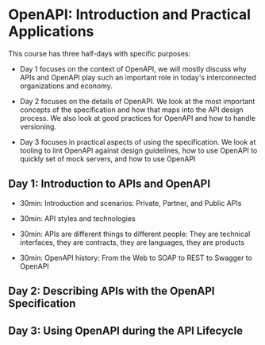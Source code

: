 # OpenAPI: Introduction and Practical Applications

This course has three half-days with specific purposes:

- Day 1 focuses on the context of OpenAPI, we will mostly discuss why APIs and OpenAPI play such an important role in today's interconnected organizations and economy.

- Day 2 focuses on the details of OpenAPI. We look at the most important concepts of the specification and how that maps into the API design process. We also look at good practices for OpenAPI and how to handle versioning.

- Day 3 focuses in practical aspects of using the specification. We look at tooling to lint OpenAPI against design guidelines, how to use OpenAPI to quickly set of mock servers, and how to use OpenAPI


## Day 1: Introduction to APIs and OpenAPI

- 30min: Introduction and scenarios: Private, Partner, and Public APIs
- 30min: API styles and technologies
- 30min: APIs are different things to different people: They are technical interfaces, they are contracts, they are languages, they are products

- 30min: OpenAPI history: From the Web to SOAP to REST to Swagger to OpenAPI

## Day 2: Describing APIs with the OpenAPI Specification


## Day 3: Using OpenAPI during the API Lifecycle

